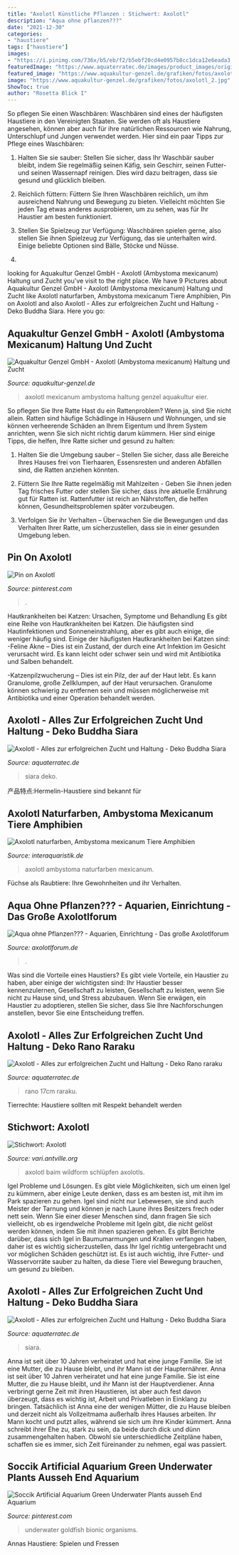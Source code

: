 ```yaml
---
title: "Axolotl Künstliche Pflanzen : Stichwort: Axolotl"
description: "Aqua ohne pflanzen???"
date: "2021-12-30"
categories:
- "haustiere"
tags: ["haustiere"]
images:
- "https://i.pinimg.com/736x/b5/eb/f2/b5ebf20cd4e0957b8cc1dca12e6eada3.jpg"
featuredImage: "https://www.aquaterratec.de/images/product_images/original_images/Rano-raraku1.jpg"
featured_image: "https://www.aquakultur-genzel.de/grafiken/fotos/axolotl_2.jpg"
image: "https://www.aquakultur-genzel.de/grafiken/fotos/axolotl_2.jpg"
ShowToc: true
author: "Rosetta Blick I"
---
```



So pflegen Sie einen Waschbären:
Waschbären sind eines der häufigsten Haustiere in den Vereinigten Staaten. Sie werden oft als Haustiere angesehen, können aber auch für ihre natürlichen Ressourcen wie Nahrung, Unterschlupf und Jungen verwendet werden. Hier sind ein paar Tipps zur Pflege eines Waschbären:
1. Halten Sie sie sauber: Stellen Sie sicher, dass Ihr Waschbär sauber bleibt, indem Sie regelmäßig seinen Käfig, sein Geschirr, seinen Futter- und seinen Wassernapf reinigen. Dies wird dazu beitragen, dass sie gesund und glücklich bleiben.

2. Reichlich füttern: Füttern Sie Ihren Waschbären reichlich, um ihm ausreichend Nahrung und Bewegung zu bieten. Vielleicht möchten Sie jeden Tag etwas anderes ausprobieren, um zu sehen, was für Ihr Haustier am besten funktioniert.

3. Stellen Sie Spielzeug zur Verfügung: Waschbären spielen gerne, also stellen Sie ihnen Spielzeug zur Verfügung, das sie unterhalten wird. Einige beliebte Optionen sind Bälle, Stöcke und Nüsse.

4.

	

		
looking for Aquakultur Genzel GmbH - Axolotl (Ambystoma mexicanum) Haltung und Zucht you've visit to the right place. We have 9 Pictures about Aquakultur Genzel GmbH - Axolotl (Ambystoma mexicanum) Haltung und Zucht like Axolotl naturfarben, Ambystoma mexicanum Tiere Amphibien, Pin on Axolotl and also Axolotl - Alles zur erfolgreichen Zucht und Haltung - Deko Buddha Siara. Here you go:
		
    
## Aquakultur Genzel GmbH - Axolotl (Ambystoma Mexicanum) Haltung Und Zucht

<img loading=lazy src="https://www.aquakultur-genzel.de/grafiken/fotos/axolotl_2.jpg" onerror="this.onerror=null;this.src='https://tse2.mm.bing.net/th?id=OIP.QIZuTHQsgfDbaX2C2sgAMgHaDu&amp;pid=15.1';" alt="Aquakultur Genzel GmbH - Axolotl (Ambystoma mexicanum) Haltung und Zucht">

_Source: aquakultur-genzel.de_

>axolotl mexicanum ambystoma haltung genzel aquakultur eier. 

	

So pflegen Sie Ihre Ratte
Hast du ein Rattenproblem? Wenn ja, sind Sie nicht allein. Ratten sind häufige Schädlinge in Häusern und Wohnungen, und sie können verheerende Schäden an Ihrem Eigentum und Ihrem System anrichten, wenn Sie sich nicht richtig darum kümmern. Hier sind einige Tipps, die helfen, Ihre Ratte sicher und gesund zu halten:
1. Halten Sie die Umgebung sauber – Stellen Sie sicher, dass alle Bereiche Ihres Hauses frei von Tierhaaren, Essensresten und anderen Abfällen sind, die Ratten anziehen könnten.

2. Füttern Sie Ihre Ratte regelmäßig mit Mahlzeiten - Geben Sie ihnen jeden Tag frisches Futter oder stellen Sie sicher, dass ihre aktuelle Ernährung gut für Ratten ist. Rattenfutter ist reich an Nährstoffen, die helfen können, Gesundheitsproblemen später vorzubeugen.

3. Verfolgen Sie ihr Verhalten – Überwachen Sie die Bewegungen und das Verhalten Ihrer Ratte, um sicherzustellen, dass sie in einer gesunden Umgebung leben.

    
## Pin On Axolotl

<img loading=lazy src="https://i.pinimg.com/736x/b5/eb/f2/b5ebf20cd4e0957b8cc1dca12e6eada3.jpg" onerror="this.onerror=null;this.src='https://tse4.mm.bing.net/th?id=OIP.BSOORiky7Ci9T6n5lJqiIwHaHa&amp;pid=15.1';" alt="Pin on Axolotl">

_Source: pinterest.com_

>. 

	

Hautkrankheiten bei Katzen: Ursachen, Symptome und Behandlung
Es gibt eine Reihe von Hautkrankheiten bei Katzen. Die häufigsten sind Hautinfektionen und Sonneneinstrahlung, aber es gibt auch einige, die weniger häufig sind. Einige der häufigsten Hautkrankheiten bei Katzen sind:
-Feline Akne – Dies ist ein Zustand, der durch eine Art Infektion im Gesicht verursacht wird. Es kann leicht oder schwer sein und wird mit Antibiotika und Salben behandelt.

-Katzenpilzwucherung – Dies ist ein Pilz, der auf der Haut lebt. Es kann Granulome, große Zellklumpen, auf der Haut verursachen. Granulome können schwierig zu entfernen sein und müssen möglicherweise mit Antibiotika und einer Operation behandelt werden.

    
## Axolotl - Alles Zur Erfolgreichen Zucht Und Haltung - Deko Buddha Siara

<img loading=lazy src="https://www.aquaterratec.de/images/product_images/info_images/Buddha-Siara-1.jpg" onerror="this.onerror=null;this.src='https://tse3.mm.bing.net/th?id=OIP.OBsBzHFS7VRx_St7nHOsVwAAAA&amp;pid=15.1';" alt="Axolotl - Alles zur erfolgreichen Zucht und Haltung - Deko Buddha Siara">

_Source: aquaterratec.de_

>siara deko. 

	

产品特点:Hermelin-Haustiere sind bekannt für

    
## Axolotl Naturfarben, Ambystoma Mexicanum Tiere Amphibien

<img loading=lazy src="https://cdn02.plentymarkets.com/idwditcg5ajj/item/images/8881/full/Axolotl-naturfarben-Ambystoma-mexicanum.jpg" onerror="this.onerror=null;this.src='https://tse3.mm.bing.net/th?id=OIP.tdOvpy61OvsJv1Lib-g1dAHaE8&amp;pid=15.1';" alt="Axolotl naturfarben, Ambystoma mexicanum Tiere Amphibien">

_Source: interaquaristik.de_

>axolotl ambystoma naturfarben mexicanum. 

	

Füchse als Raubtiere: Ihre Gewohnheiten und ihr Verhalten.

    
## Aqua Ohne Pflanzen??? - Aquarien, Einrichtung - Das Große Axolotlforum

<img loading=lazy src="http://666kb.com/i/bsavzuu813hmwm5lk.jpg" onerror="this.onerror=null;this.src='https://tse4.mm.bing.net/th?id=OIP.zwaeAPCCukFEeSbCzUVs3QAAAA&amp;pid=15.1';" alt="Aqua ohne Pflanzen??? - Aquarien, Einrichtung - Das große Axolotlforum">

_Source: axolotlforum.de_

>. 

	

Was sind die Vorteile eines Haustiers?
Es gibt viele Vorteile, ein Haustier zu haben, aber einige der wichtigsten sind: Ihr Haustier besser kennenzulernen, Gesellschaft zu leisten, Gesellschaft zu leisten, wenn Sie nicht zu Hause sind, und Stress abzubauen. Wenn Sie erwägen, ein Haustier zu adoptieren, stellen Sie sicher, dass Sie Ihre Nachforschungen anstellen, bevor Sie eine Entscheidung treffen.

    
## Axolotl - Alles Zur Erfolgreichen Zucht Und Haltung - Deko Rano Raraku

<img loading=lazy src="https://www.aquaterratec.de/images/product_images/original_images/Rano-raraku1.jpg" onerror="this.onerror=null;this.src='https://tse2.mm.bing.net/th?id=OIP.Gl1lisGmo3WYEOTNNprabgHaFj&amp;pid=15.1';" alt="Axolotl - Alles zur erfolgreichen Zucht und Haltung - Deko Rano raraku">

_Source: aquaterratec.de_

>rano 17cm raraku. 

	

Tierrechte: Haustiere sollten mit Respekt behandelt werden

    
## Stichwort: Axolotl

<img loading=lazy src="https://antville.org/static/sites/vari/images/axolotl-brut.jpg" onerror="this.onerror=null;this.src='https://tse3.mm.bing.net/th?id=OIP.sCVcNi74_RV4ykSPc78vrgAAAA&amp;pid=15.1';" alt="Stichwort: Axolotl">

_Source: vari.antville.org_

>axolotl baim wildform schlüpfen axolotls. 

	

Igel Probleme und Lösungen.
Es gibt viele Möglichkeiten, sich um einen Igel zu kümmern, aber einige Leute denken, dass es am besten ist, mit ihm im Park spazieren zu gehen. Igel sind nicht nur Lebewesen, sie sind auch Meister der Tarnung und können je nach Laune ihres Besitzers frech oder nett sein. Wenn Sie einer dieser Menschen sind, dann fragen Sie sich vielleicht, ob es irgendwelche Probleme mit Igeln gibt, die nicht gelöst werden können, indem Sie mit ihnen spazieren gehen.
Es gibt Berichte darüber, dass sich Igel in Baumumarmungen und Krallen verfangen haben, daher ist es wichtig sicherzustellen, dass Ihr Igel richtig untergebracht und vor möglichen Schäden geschützt ist. Es ist auch wichtig, ihre Futter- und Wasservorräte sauber zu halten, da diese Tiere viel Bewegung brauchen, um gesund zu bleiben.

    
## Axolotl - Alles Zur Erfolgreichen Zucht Und Haltung - Deko Buddha Siara

<img loading=lazy src="https://www.aquaterratec.de/images/product_images/info_images/Buddha-Siara-2.jpg" onerror="this.onerror=null;this.src='https://tse1.mm.bing.net/th?id=OIP.Tk_Q_ZOgY65mWca_egBLoAAAAA&amp;pid=15.1';" alt="Axolotl - Alles zur erfolgreichen Zucht und Haltung - Deko Buddha Siara">

_Source: aquaterratec.de_

>siara. 

	

Anna ist seit über 10 Jahren verheiratet und hat eine junge Familie. Sie ist eine Mutter, die zu Hause bleibt, und ihr Mann ist der Haupternährer.
Anna ist seit über 10 Jahren verheiratet und hat eine junge Familie. Sie ist eine Mutter, die zu Hause bleibt, und ihr Mann ist der Hauptverdiener. Anna verbringt gerne Zeit mit ihren Haustieren, ist aber auch fest davon überzeugt, dass es wichtig ist, Arbeit und Privatleben in Einklang zu bringen. Tatsächlich ist Anna eine der wenigen Mütter, die zu Hause bleiben und derzeit nicht als Vollzeitmama außerhalb ihres Hauses arbeiten. Ihr Mann kocht und putzt alles, während sie sich um ihre Kinder kümmert. Anna schreibt ihrer Ehe zu, stark zu sein, da beide durch dick und dünn zusammengehalten haben. Obwohl sie unterschiedliche Zeitpläne haben, schaffen sie es immer, sich Zeit füreinander zu nehmen, egal was passiert.

    
## Soccik Artificial Aquarium Green Underwater Plants Ausseh End Aquarium

<img loading=lazy src="https://i.pinimg.com/736x/1a/fa/ca/1afaca5baa29dddedcaeca457f02bf2d.jpg" onerror="this.onerror=null;this.src='https://tse4.mm.bing.net/th?id=OIP.Ci9X9kdOrzXk7ok_I3z76QHaHa&amp;pid=15.1';" alt="Soccik Artificial Aquarium Green Underwater Plants ausseh End Aquarium">

_Source: pinterest.com_

>underwater goldfish bionic organisms. 

	

Annas Haustiere: Spielen und Fressen


